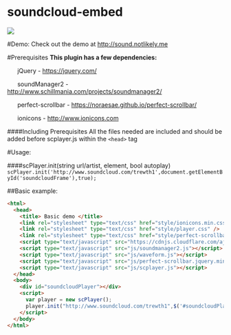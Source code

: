 # soundcloud-embed

<img align="center" src="http://i.imgur.com/p3MGWOq.png" />

#Demo:
Check out the demo at http://sound.notlikely.me

#Prerequisites
**This plugin has a few dependencies:**

&nbsp;&nbsp;&nbsp;&nbsp;&nbsp;&nbsp;jQuery - https://jquery.com/

&nbsp;&nbsp;&nbsp;&nbsp;&nbsp;&nbsp;soundManager2 - http://www.schillmania.com/projects/soundmanager2/

&nbsp;&nbsp;&nbsp;&nbsp;&nbsp;&nbsp;perfect-scrollbar - https://noraesae.github.io/perfect-scrollbar/

&nbsp;&nbsp;&nbsp;&nbsp;&nbsp;&nbsp;ionicons - http://www.ionicons.com

####Including Prerequisites
All the files needed are included and should be added before scplayer.js within the `<head>` tag

#Usage: 

####scPlayer.init(string url/artist, element, bool autoplay)
`scPlayer.init('http://www.soundcloud.com/trewth1',document.getElementById('soundcloudFrame'),true);`


##Basic example:
```html
<html>
  <head>
    <title> Basic demo </title>
    <link rel="stylesheet" type="text/css" href="style/ionicons.min.css" />
    <link rel="stylesheet" type="text/css" href="style/player.css" />
    <link rel="stylesheet" type="text/css" href="style/perfect-scrollbar.min.css" />
    <script type="text/javascript" src="https://cdnjs.cloudflare.com/ajax/libs/jquery/2.1.4/jquery.min.js"></script>
    <script type="text/javascript" src="js/soundmanager2.js"></script>
    <script type="text/javascript" src="js/waveform.js"></script>
    <script type="text/javascript" src="js/perfect-scrollbar.jquery.min.js"></script>
    <script type="text/javascript" src="js/scplayer.js"></script>
  </head>
  <body>
    <div id="soundcloudPlayer"></div>
    <script>
      var player = new scPlayer();
      player.init("http://www.soundcloud.com/trewth1",$('#soundcloudPlayer'),false);
    </script>
  </body>
</html>
```

